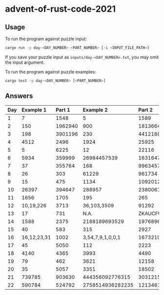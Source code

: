 # advent-of-rust-code-2021

## Usage

To run the program against puzzle input:
```bash
cargo run -p day-<DAY_NUMBER> <PART_NUMBER> [-i <INPUT_FILE_PATH>]
```

If you save your puzzle input as `inputs/day-<DAY_NUMBER>.txt`, you may omit the input argument.

To run the program against puzzle examples:
```bash
cargo test -p day-<DAY_NUMBER> [<PART_NUMBER>]
```

## Answers

| Day | Example 1 | Part 1 | Example 2 | Part 2 |
| :- | :- | :- | :- | :- |
| 1 | 7 | 1548 | 5 | 1589 |
| 2 | 150 | 1962940 | 900 | 1813664422 |
| 3 | 198 | 3901196 | 230 | 4412188 |
| 4 | 4512 | 2496 | 1924 | 25925 |
| 5 | 5 | 6225 | 12 | 22116 |
| 6 | 5934 | 359999 | 26984457539 | 1631647919273 |
| 7 | 37 | 355764 | 168 | 99634572 |
| 8 | 26 | 303 | 61229 | 961734 |
| 9 | 15 | 475 | 1134 | 1092012 |
| 10 | 26397 | 394647 | 288957 | 2380061249 |
| 11 | 1656 | 1705 | 195 | 265 |
| 12 | 10,19,226 | 3713 | 36,103,3509 | 91292 |
| 13 | 17 | 731 | N.A. | ZKAUCFUC |
| 14 | 1588 | 2375 | 2188189693529 | 1976896901756 |
| 15 | 40 | 583 | 315 | 2927 |
| 16 | 16,12,23,31 | 1002 | 3,54,7,9,1,0,0,1 | 1673210814091 |
| 17 | 45 | 5050 | 112 | 2223 |
| 18 | 4140 | 4365 | 3993 | 4490 |
| 19 | 79 | 462 | 3621 | 12158 |
| 20 | 35 | 5057 | 3351 | 18502 |
| 21 | 739785 | 903630 | 444356092776315 | 303121579983974 |
| 22 | 590784 | 524792 | 2758514936282235 | 1213461324555691 |

